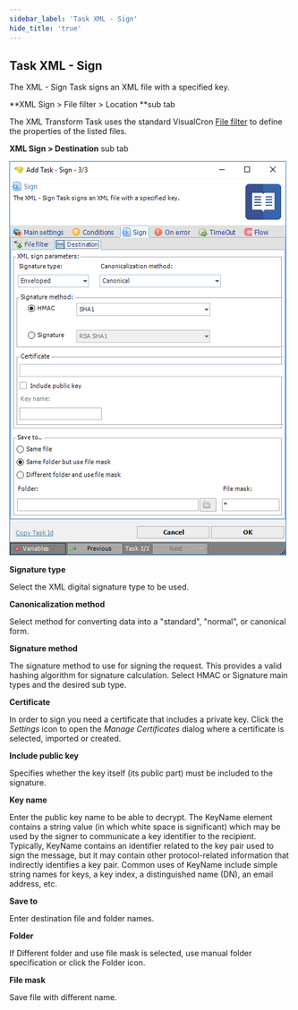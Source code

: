 ```yaml
---
sidebar_label: 'Task XML - Sign'
hide_title: 'true'
---
```


## Task XML - Sign

The XML - Sign Task signs an XML file with a specified key.
 
**XML Sign > File filter > Location **sub tab

The XML Transform Task uses the standard VisualCron [File filter](../../../server/job-tasks-file-filter) to define the properties of the listed files.
 
**XML Sign > Destination** sub tab

![](../../../../../static/img/taskxmlsigndestination.png)

**Signature type**

Select the XML digital signature type to be used.
 
**Canonicalization method**

Select method for converting data into a "standard", "normal", or canonical form.
 
**Signature method**

The signature method to use for signing the request. This provides a valid hashing algorithm for signature calculation. Select HMAC or Signature main types and the desired sub type.
 
**Certificate**

In order to sign you need a certificate that includes a private key. Click the *Settings* icon to open the *Manage Certificates* dialog where a certificate is selected, imported or created.
 
**Include public key**

Specifies whether the key itself (its public part) must be included to the signature.
 
**Key name**

Enter the public key name to be able to decrypt. The KeyName element contains a string value (in which white space is significant) which may be used by the signer to communicate a key identifier to the recipient. Typically, KeyName contains an identifier related to the key pair used to sign the message, but it may contain other protocol-related information that indirectly identifies a key pair. Common uses of KeyName include simple string names for keys, a key index, a distinguished name (DN), an email address, etc.
 
**Save to**

Enter destination file and folder names.
 
**Folder**

If Different folder and use file mask is selected, use manual folder specification or click the Folder icon.
 
**File mask**

Save file with different name.